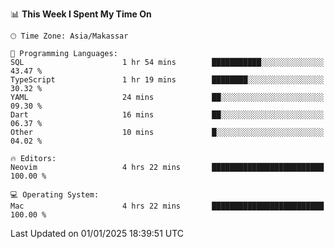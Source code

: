 <!--START_SECTION:waka-->
📊 **This Week I Spent My Time On** 

```text
🕑︎ Time Zone: Asia/Makassar

💬 Programming Languages: 
SQL                      1 hr 54 mins        ███████████░░░░░░░░░░░░░░   43.47 % 
TypeScript               1 hr 19 mins        ████████░░░░░░░░░░░░░░░░░   30.32 % 
YAML                     24 mins             ██░░░░░░░░░░░░░░░░░░░░░░░   09.30 % 
Dart                     16 mins             ██░░░░░░░░░░░░░░░░░░░░░░░   06.37 % 
Other                    10 mins             █░░░░░░░░░░░░░░░░░░░░░░░░   04.02 % 

🔥 Editors: 
Neovim                   4 hrs 22 mins       █████████████████████████   100.00 % 

💻 Operating System: 
Mac                      4 hrs 22 mins       █████████████████████████   100.00 % 
```


 Last Updated on 01/01/2025 18:39:51 UTC
<!--END_SECTION:waka-->

